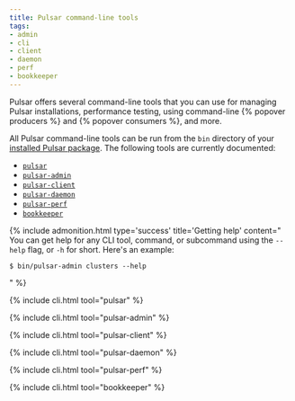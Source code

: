 ```yaml
---
title: Pulsar command-line tools
tags:
- admin
- cli
- client
- daemon
- perf
- bookkeeper
---
```


Pulsar offers several command-line tools that you can use for managing Pulsar installations, performance testing, using command-line {% popover producers %} and {% popover consumers %}, and more.

All Pulsar command-line tools can be run from the `bin` directory of your [installed Pulsar package](../../getting-started/LocalCluster#installing). The following tools are currently documented:

* [`pulsar`](#pulsar)
* [`pulsar-admin`](#pulsar-admin)
* [`pulsar-client`](#pulsar-client)
* [`pulsar-daemon`](#pulsar-daemon)
* [`pulsar-perf`](#pulsar-perf)
* [`bookkeeper`](#bookkeeper)

{% include admonition.html type='success' title='Getting help' content="
You can get help for any CLI tool, command, or subcommand using the `--help` flag, or `-h` for short. Here's an example:

```shell
$ bin/pulsar-admin clusters --help
```
" %}

{% include cli.html tool="pulsar" %}

{% include cli.html tool="pulsar-admin" %}

{% include cli.html tool="pulsar-client" %}

{% include cli.html tool="pulsar-daemon" %}

{% include cli.html tool="pulsar-perf" %}

{% include cli.html tool="bookkeeper" %}
